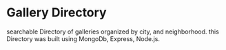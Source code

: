 # Gallery Directory 
searchable Directory of galleries organized by city, and neighborhood. this Directory was built using MongoDb, Express, Node.js. 
